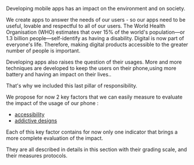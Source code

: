 Developing mobile apps has an impact on the environment and on society.

We create apps to answer the needs of our users - so our apps need to be useful, lovable and respectful to all of our users.
The World Health Organisation (WHO) estimates that over 15% of the world's population—or 1.3 billion people—self-identify as having a disability. Digital is now part of everyone's life. Therefore, making digital products accessible to the greater number of people is important.

Developing apps also raises the question of their usages. More and more techniques are developed to keep the users on their phone,using more battery and having an impact on their lives..

That's why we included this last pillar of responsibility.

We propose for now 2 key factors that we can easily measure to evaluate the impact of the usage of our phone :

- [accessibility](./accessibility/)
- [addictive designs](./addictiveDesigns/)

Each of this key factor contains for now only one indicator that brings a more complete evaluation of the impact.

They are all described in details in this section with their grading scale, and their measures protocols.
